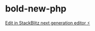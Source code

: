 # bold-new-php

[Edit in StackBlitz next generation editor ⚡️](https://stackblitz.com/~/github.com/ainsoft-tech/bold-new-php)